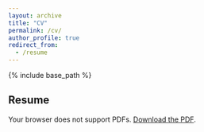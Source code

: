 ```yaml
---
layout: archive
title: "CV"
permalink: /cv/
author_profile: true
redirect_from:
  - /resume
---
```


{% include base_path %}

## Resume  

<object data="{{ https://andrewpfs.github.io/ }}/assets/resume.pdf" type="application/pdf" width="100%" height="600px">
    <p>Your browser does not support PDFs.  
    <a href="{{ https://andrewpfs.github.io/ }}/assets/resume.pdf">Download the PDF</a>.</p>
</object>



